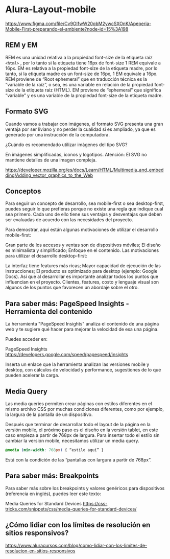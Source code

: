 # Alura-Layout-mobile

<https://www.figma.com/file/Cv9OIfwW20qbM2ywcSXOnK/Apeperia-Mobile-First-preparando-el-ambiente?node-id=15%3A198>

## REM y EM

REM es una unidad relativa a la propiedad font-size de la etiqueta raíz ``<html>``
, por lo tanto si la etiqueta tiene 16px de font-size 1 REM equivale a 16px. EM es relativa a la propiedad font-size de la etiqueta madre, por lo tanto, si la etiqueta madre es un font-size de 16px, 1 EM equivale a 16px.  
REM proviene de “Root ephemeral” que en traducción técnica es la “variable de la raíz”, o sea, es una variable en relación de la propiedad font-size de la etiqueta raiz (HTML). EM proviene de “ephemeral” que significa “variable” y es una variable de la propiedad font-size de la etiqueta madre.

## Formato SVG  

Cuando vamos a trabajar con imágenes, el formato SVG presenta una gran ventaja por ser liviano y no perder la cualidad si es ampliado, ya que es generado por una instrucción de la computadora.  

¿Cuándo es recomendado utilizar imágenes del tipo SVG?

En imágenes simplificadas, íconos y logotipos. Atención: El SVG no mantiene detalles de una imagen compleja.  

<https://developer.mozilla.org/es/docs/Learn/HTML/Multimedia_and_embedding/Adding_vector_graphics_to_the_Web>  

## Conceptos  

Para seguir un concepto de desarrollo, sea mobile-first o sea desktop-first, puedes seguir lo que prefieras porque no existe una regla que indique cual sea primero. Cada uno de ello tiene sus ventajas y desventajas que deben ser evaluadas de acuerdo con las necesidades del proyecto.

Para demostrar, aquí están algunas motivaciones de utilizar el desarrollo mobile-first:

Gran parte de los accesos y ventas son de dispositivos móviles;
El diseño es minimalista y simplificado;
Enfoque en el contenido.
Las motivaciones para utilizar el desarrollo desktop-first:

La interfaz tiene features más ricas;
Mayor capacidad de ejecución de las instrucciones;
El producto es optimizado para desktop (ejemplo: Google Docs).
Así que al desarrollar es importante analizar todos los puntos que influencian en el proyecto. Clientes, features, costo y lenguaje visual son algunos de los puntos que favorecen un abordaje sobre el otro.  

## Para saber más: PageSpeed Insights - Herramienta del contenido

La herramienta "PageSpeed Insights" analiza el contenido de una página web y te sugiere qué hacer para mejorar la velocidad de esa una página.

Puedes acceder en:

PageSpeed Insights
<https://developers.google.com/speed/pagespeed/insights>

Inserta un enlace que la herramienta analizan las versiones mobile y desktop, con cálculos de velocidad y performance, sugestiones de lo que pueden acelerar la carga.

## Media Query

Las media queries permiten crear páginas con estilos diferentes en el mismo archivo CSS por muchas condiciones diferentes, como por ejemplo, la largura de la pantalla de un dispositivo.

Después que terminar de desarrollar todo el layout de la página en la versión mobile, el próximo paso es el diseño en la versión tablet, en este caso empieza a partir de 768px de largura. Para insertar todo el estilo sin cambiar la versión mobile, necesitamos utilizar un media query.

```css
@media (min-width: 768px) { “estilo aquí” }
```  

Está con la condición de las “pantallas con largura a partir de 768px”.  

## Para saber más: Breakpoints

Para saber más sobre los breakpoints y valores genéricos para dispositivos (referencia en inglés), puedes leer este texto:

Media Queries for Standard Devices
<https://css-tricks.com/snippets/css/media-queries-for-standard-devices/>  

## ¿Cómo lidiar con los límites de resolución en sitios responsivos?

<https://www.aluracursos.com/blog/como-lidiar-con-los-limites-de-resolucion-en-sitios-responsivos>  
